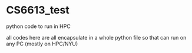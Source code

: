 # CS6613_test
python code to run in HPC

all codes here are all encapsulate in a whole python file so that can run on any PC
(mostly on HPC/NYU)
